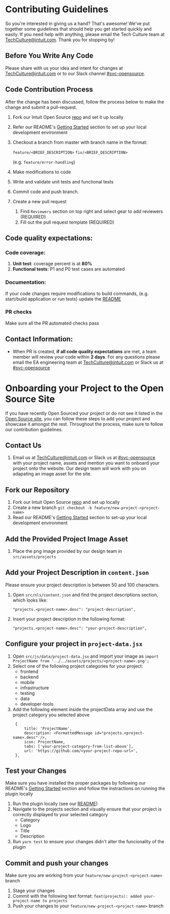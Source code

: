 # Contributing Guidelines

So you're interested in giving us a hand? That's awesome! We've put together some guidelines that should help you get started quickly and easily. If you need help with anything, please email the Tech Culture team at TechCulture@intuit.com. Thank you for stopping by!

## Before You Write Any Code

Please share with us your idea and intent for changes at TechCulture@intuit.com or to our Slack channel [#svc-opensource](https://intuit-teams.slack.com/archives/C98K2PDB5).

## Code Contribution Process

After the change has been discussed, follow the process below to make the change and submit a pull-request.

1) Fork our Intuit Open Source [repo](https://github.intuit.com/dev-devx/intuit-open-source) and set it up locally
2) Refer our README's [Getting Started](https://github.intuit.com/dev-devx/intuit-open-source#getting-started) section to set up your local development environment
3) Checkout a branch from master with branch name in the format: 

    `feature/<BRIEF_DESCRIPTION>`
    `fix/<BRIEF_DESCRIPTION>`

    (e.g. `feature/error-handling`)
4) Make modifications to code
5) Write and validate unit tests and functional tests
6) Commit code and push branch.
7) Create a new pull request
    1) Find `Reviewers` section on top right and select gear to add reviewers (REQUIRED)
    2) Fill out the pull request template (REQUIRED)

## Code quality expectations:

### Code coverage:
1) **Unit test**: coverage percent is at **80%** 
2) **Functional tests**: P1 and P0 test cases are automated

### Documentation:
If your code changes require modifications to build commands, (e.g. start/build application or run tests)
update the [README](https://github.intuit.com/dev-devx/intuit-open-source/blob/master/README.md)
 
### PR checks
Make sure all the PR automated checks pass

 ## Contact Information:
- When PR is created, **if all code quality expectations** are met, a team member will review your code within **2 days**.
For any questions please email the EA engineering team at TechCulture@intuit.com or Slack us at [#svc-opensource](https://intuit-teams.slack.com/archives/C98K2PDB5)

# Onboarding your Project to the Open Source Site
If you have recently Open Sourced your project or do not see it listed in the [Open Source site](https://opensource.intuit.com/), you can follow these steps to add your project and showcase it amongst the rest. Throughout the process, make sure to follow our contribution guidelines.

## Contact Us

1. Email us at TechCulture@intuit.com or Slack us at [#svc-opensource](https://intuit-teams.slack.com/archives/C98K2PDB5) with your project name, assets and mention you want to onboard your project onto the website. Our design team will work with you on adapating an image asset for the site.

## Fork our Repository

1. Fork our Intuit Open Source [repo](https://github.intuit.com/dev-devx/intuit-open-source) and set up locally
1. Create a new branch `git checkout -b feature/new-project-<project-name>`
1. Read our README's [Getting Started](https://github.intuit.com/dev-devx/intuit-open-source#getting-started) section to set-up your local development environment

## Add the Provided Project Image Asset

1. Place the png image provided by our design team in `src/assets/projects`

## Add your Project Description in `content.json`
Please ensure your project description is between 50 and 100 characters.

1. Open `src/nls/content.json` and find the project descriptions section, which looks like: 
   
   `"projects.<project-name>.desc": "project-description",`
2. Insert your project description in the following format:
   
   `"projects.<project-name>.desc": "your-project-description",`

## Configure your project in `project-data.jsx`

1. Open `src/js/data/project-data.jsx` and import your image as
   `import ProjectName from '../../assets/projects/<project-name>.png';`
1. Select one of the following project categories for your project:
      - frontend
      - backend
      - mobile
      - infrastructure
      - testing
      - data
      - developer-tools
1. Add the following element inside the projectData array and use the project category you selected above
   ```
    {
        title: 'ProjectName',
        description: <FormattedMessage id="projects.<project-name>.desc" />,
        icon: ProjectName,
        tabs: ['your-project-category-from-list-above'],
        url: 'https://github.com/<your-project-repo-url>',
    },
   ```

## Test your Changes
Make sure you have installed the proper packages by following our README's [Getting Started](https://github.intuit.com/dev-devx/intuit-open-source#getting-started) section and follow the instractions on running the plugin locally

1. Run the plugin locally (see our [README](https://github.intuit.com/dev-devx/intuit-open-source/blob/master/README.md))
1. Navigate to the projects section and visually ensure that your project is correctly displayed to your selected category
      - Category
      - Logo
      - Title
      - Description
1. Run `yarn test` to ensure your changes didn't alter the funcionality of the plugin

## Commit and push your changes
Make sure you are working from your `feature/new-project-<project-name>` branch

1. Stage your changes
1. Commit with the following text format: `feat(projects): added your-project-name to projects`
1. Push your changes to your `feature/new-project-<project-name>` branch
